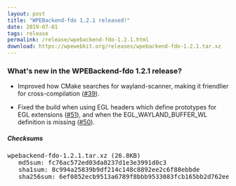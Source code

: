 ```yaml
---
layout: post
title: "WPEBackend-fdo 1.2.1 released!"
date: 2019-07-01
tags: release
permalink: /release/wpebackend-fdo-1.2.1.html
download: https://wpewebkit.org/releases/wpebackend-fdo-1.2.1.tar.xz
---
```



### What's new in the WPEBackend-fdo 1.2.1 release?

- Improved how CMake searches for wayland-scanner, making it friendlier for
  cross-compilation ([#39](https://github.com/Igalia/WPEBackend-fdo/pull/39)).

- Fixed the build when using EGL headers which define prototypes for
  EGL extensions ([#51](https://github.com/Igalia/WPEBackend-fdo/pull/51)),
  and when the EGL_WAYLAND_BUFFER_WL definition is missing
  ([#50](https://github.com/Igalia/WPEBackend-fdo/pull/50)).

##### Checksums

<pre>
wpebackend-fdo-1.2.1.tar.xz (26.8KB)
   md5sum: fc76ac572ed03da8237d1e3e3991d0c3
   sha1sum: 8c994a25839b9df214c148c8892ee2c6f88ebbde
   sha256sum: 6ef0852ecb9513a6789f8bbb9533083fcb165bb2d762eeb6d31e0b58c708cca0
</pre>
